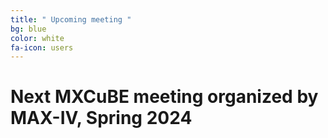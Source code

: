 ```yaml
---
title: " Upcoming meeting "
bg: blue
color: white
fa-icon: users 
---
```


# Next MXCuBE meeting organized by MAX-IV, Spring 2024
